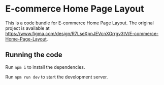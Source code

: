 
  # E-commerce Home Page Layout

  This is a code bundle for E-commerce Home Page Layout. The original project is available at https://www.figma.com/design/R7LseXpnJEVcnXGrrgv3tV/E-commerce-Home-Page-Layout.

  ## Running the code

  Run `npm i` to install the dependencies.

  Run `npm run dev` to start the development server.
  